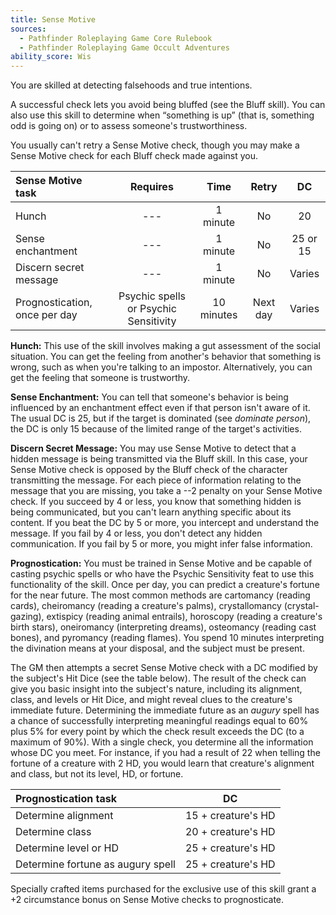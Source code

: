 ```yaml
---
title: Sense Motive
sources:
  - Pathfinder Roleplaying Game Core Rulebook
  - Pathfinder Roleplaying Game Occult Adventures
ability_score: Wis
---
```


You are skilled at detecting falsehoods and true intentions.

A successful check lets you avoid being bluffed (see the Bluff skill). You can also use this skill to determine when “something is up” (that is, something odd is going on) or to assess someone's trustworthiness.

You usually can't retry a Sense Motive check, though you may make a Sense Motive check for each Bluff check made against you.

| Sense Motive task             |               Requires                |    Time    |  Retry   |    DC    |
|:------------------------------|:-------------------------------------:|:----------:|:--------:|:--------:|
| Hunch                         |                  ---                  |  1 minute  |    No    |    20    |
| Sense enchantment             |                  ---                  |  1 minute  |    No    | 25 or 15 |
| Discern secret message        |                  ---                  |  1 minute  |    No    |  Varies  |
| Prognostication, once per day | Psychic spells or Psychic Sensitivity | 10 minutes | Next day |  Varies  |

**Hunch:** This use of the skill involves making a gut assessment of the social situation. You can get the feeling from another's behavior that something is wrong, such as when you're talking to an impostor. Alternatively, you can get the feeling that someone is trustworthy.

**Sense Enchantment:** You can tell that someone's behavior is being influenced by an enchantment effect even if that person isn't aware of it. The usual DC is 25, but if the target is dominated (see *dominate person*), the DC is only 15 because of the limited range of the target's activities.

**Discern Secret Message:** You may use Sense Motive to detect that a hidden message is being transmitted via the Bluff skill. In this case, your Sense Motive check is opposed by the Bluff check of the character transmitting the message. For each piece of information relating to the message that you are missing, you take a --2 penalty on your Sense Motive check. If you succeed by 4 or less, you know that something hidden is being communicated, but you can't learn anything specific about its content. If you beat the DC by 5 or more, you intercept and understand the message. If you fail by 4 or less, you don't detect any hidden communication. If you fail by 5 or more, you might infer false information.

**Prognostication:** You must be trained in Sense Motive and be capable of casting psychic spells or who have the Psychic Sensitivity feat to use this functionality of the skill. Once per day, you can predict a creature's fortune for the near future. The most common methods are cartomancy (reading cards), cheiromancy (reading a creature's palms), crystallomancy (crystal-gazing), extispicy (reading animal entrails), horoscopy (reading a creature's birth stars), oneiromancy (interpreting dreams), osteomancy (reading cast bones), and pyromancy (reading flames). You spend 10 minutes interpreting the divination means at your disposal, and the subject must be present.

The GM then attempts a secret Sense Motive check with a DC modified by the subject's Hit Dice (see the table below). The result of the check can give you basic insight into the subject's nature, including its alignment, class, and levels or Hit Dice, and might reveal clues to the creature's immediate future. Determining the immediate future as an *augury* spell has a chance of successfully interpreting meaningful readings equal to 60% plus 5% for every point by which the check result exceeds the DC (to a maximum of 90%). With a single check, you determine all the information whose DC you meet. For instance, if you had a result of 22 when telling the fortune of a creature with 2 HD, you would learn that creature's alignment and class, but not its level, HD, or fortune.

| Prognostication task              |         DC         |
|:----------------------------------|:------------------:|
| Determine alignment               | 15 + creature's HD |
| Determine class                   | 20 + creature's HD |
| Determine level or HD             | 25 + creature's HD |
| Determine fortune as augury spell | 25 + creature's HD |

Specially crafted items purchased for the exclusive use of this skill grant a +2 circumstance bonus on Sense Motive checks to prognosticate.
